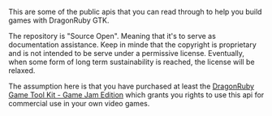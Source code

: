 This are some of the public apis that you can read through to help you
build games with DragonRuby GTK.

The repository is "Source Open". Meaning that it's to serve as
documentation assistance. Keep in minde that the copyright is
proprietary and is not intended to be serve under a permissive
license. Eventually, when some form of long term sustainability is
reached, the license will be relaxed.

The assumption here is that you have purchased at least the
[DragonRuby Game Tool Kit - Game Jam Edition](http://dragonruby.org)
which grants you rights to use this api for commercial use in your own
video games.
